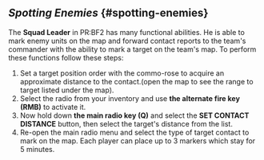 ## _Spotting Enemies_ {#spotting-enemies}

The **Squad Leader** in PR:BF2 has many functional abilities. He is able to mark enemy units on the map and forward contact reports to the team&#039;s commander with the ability to mark a target on the team&#039;s map. To perform these functions follow these steps:

1.  Set a target position order with the commo-rose to acquire an approximate distance to the contact.(open the map to see the range to target listed under the map).
2.  Select the radio from your inventory and use **the alternate fire key (RMB)** to activate it.
3.  Now hold down **the main radio key (Q)** and select the **SET CONTACT DISTANCE** button, then select the target&#039;s distance from the list.
4.  Re-open the main radio menu and select the type of target contact to mark on the map. Each player can place up to 3 markers which stay for 5 minutes.